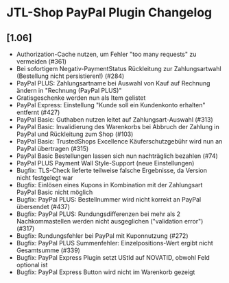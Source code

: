# JTL-Shop PayPal Plugin Changelog

## [1.06]

* Authorization-Cache nutzen, um Fehler "too many requests" zu vermeiden (#361)
* Bei sofortigem Negativ-PaymentStatus Rückleitung zur Zahlungsartwahl (Bestellung nicht persistieren!) (#284)
* PayPal PLUS: Zahlungsartname bei Auswahl von Kauf auf Rechnung ändern in "Rechnung (PayPal PLUS)"
* Gratisgeschenke werden nun als Item gelistet
* PayPal Express: Einstellung "Kunde soll ein Kundenkonto erhalten" entfernt (#427)
* PayPal Basic: Guthaben nutzen leitet auf Zahlungsart-Auswahl (#313)
* PayPal Basic: Invalidierung des Warenkorbs bei Abbruch der Zahlung in PayPal und Rückleitung zum Shop (#103)
* PayPal Basic: TrustedShops Excellence Käuferschutzgebühr wird nun an PayPal übertragen (#315)
* PayPal Basic Bestellungen lassen sich nun nachträglich bezahlen (#74)
* PayPal PLUS Payment Wall Style-Support (neue Einstellungen)
* Bugfix: TLS-Check lieferte teilweise falsche Ergebnisse, da Version nicht festgelegt war
* Bugfix: Einlösen eines Kupons in Kombination mit der Zahlungsart PayPal Basic nicht möglich 
* Bugfix: PayPal PLUS: Bestellnummer wird nicht korrekt an PayPal übersendet (#437)
* Bugfix: PayPal PLUS: Rundungsdifferenzen bei mehr als 2 Nachkommastellen werden nicht ausgeglichen ("validation error") (#317)
* Bugfix: Rundungsfehler bei PayPal mit Kuponnutzung (#272)
* Bugfix: PayPal PLUS Summenfehler: Einzelpositions-Wert ergibt nicht Gesamtsumme (#339)
* Bugfix: PayPal Express Plugin setzt UStId auf NOVATID, obwohl Feld optional ist
* Bugfix: PayPal Express Button wird nicht im Warenkorb gezeigt